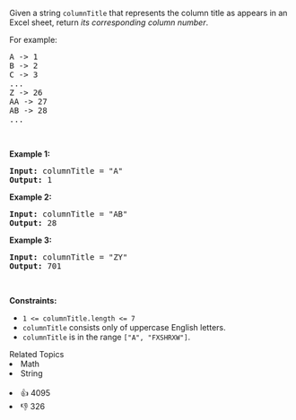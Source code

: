 <p>Given a string <code>columnTitle</code> that represents the column title as appears in an Excel sheet, return <em>its corresponding column number</em>.</p>

<p>For example:</p>

<pre>
A -&gt; 1
B -&gt; 2
C -&gt; 3
...
Z -&gt; 26
AA -&gt; 27
AB -&gt; 28 
...
</pre>

<p>&nbsp;</p> 
<p><strong class="example">Example 1:</strong></p>

<pre>
<strong>Input:</strong> columnTitle = "A"
<strong>Output:</strong> 1
</pre>

<p><strong class="example">Example 2:</strong></p>

<pre>
<strong>Input:</strong> columnTitle = "AB"
<strong>Output:</strong> 28
</pre>

<p><strong class="example">Example 3:</strong></p>

<pre>
<strong>Input:</strong> columnTitle = "ZY"
<strong>Output:</strong> 701
</pre>

<p>&nbsp;</p> 
<p><strong>Constraints:</strong></p>

<ul> 
 <li><code>1 &lt;= columnTitle.length &lt;= 7</code></li> 
 <li><code>columnTitle</code> consists only of uppercase English letters.</li> 
 <li><code>columnTitle</code> is in the range <code>["A", "FXSHRXW"]</code>.</li> 
</ul>

<div><div>Related Topics</div><div><li>Math</li><li>String</li></div></div><br><div><li>👍 4095</li><li>👎 326</li></div>
